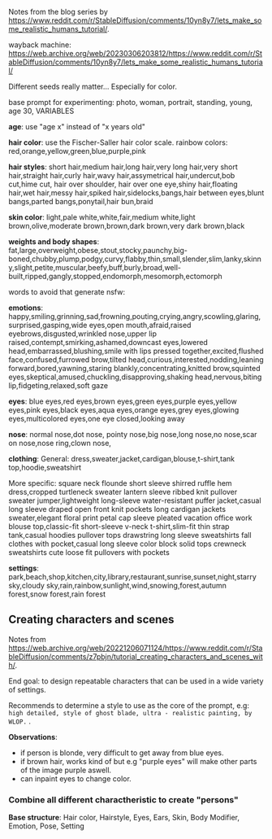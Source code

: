 Notes from the blog series by https://www.reddit.com/r/StableDiffusion/comments/10yn8y7/lets_make_some_realistic_humans_tutorial/.

wayback machine: https://web.archive.org/web/20230306203812/https://www.reddit.com/r/StableDiffusion/comments/10yn8y7/lets_make_some_realistic_humans_tutorial/

Different seeds really matter... Especially for color.

base prompt for experimenting: photo, woman, portrait, standing, young, age 30, VARIABLES

**age**: use "age x" instead of "x years old"

**hair color**:
use the Fischer-Saller hair color scale.
rainbow colors: red,orange,yellow,green,blue,purple,pink

**hair styles**:
short hair,medium hair,long hair,very long hair,very short hair,straight hair,curly hair,wavy hair,assymetrical hair,undercut,bob cut,hime cut, hair over shoulder, hair over one eye,shiny hair,floating hair,wet hair,messy hair,spiked hair,sidelocks,bangs,hair between eyes,blunt bangs,parted bangs,ponytail,hair bun,braid

**skin color**:
light,pale white,white,fair,medium white,light brown,olive,moderate brown,brown,dark brown,very dark brown,black

**weights and body shapes**:
fat,large,overweight,obese,stout,stocky,paunchy,big-boned,chubby,plump,podgy,curvy,flabby,thin,small,slender,slim,lanky,skinny,slight,petite,muscular,beefy,buff,burly,broad,well-built,ripped,gangly,stopped,endomorph,mesomorph,ectomorph

words to avoid that generate nsfw:

**emotions**:
happy,smiling,grinning,sad,frowning,pouting,crying,angry,scowling,glaring,surprised,gasping,wide eyes,open mouth,afraid,raised eyebrows,disgusted,wrinkled nose,upper lip raised,contempt,smirking,ashamed,downcast eyes,lowered head,embarrassed,blushing,smile with lips pressed together,excited,flushed face,confused,furrowed brow,tilted head,curious,interested,nodding,leaning forward,bored,yawning,staring blankly,concentrating,knitted brow,squinted eyes,skeptical,amused,chuckling,disapproving,shaking head,nervous,biting lip,fidgeting,relaxed,soft gaze

**eyes**:
blue eyes,red eyes,brown eyes,green eyes,purple eyes,yellow eyes,pink eyes,black eyes,aqua eyes,orange eyes,grey eyes,glowing eyes,multicolored eyes,one eye closed,looking away

**nose**:
normal nose,dot nose, pointy nose,big nose,long nose,no nose,scar on nose,nose ring,clown nose,

**clothing**:
General:
dress,sweater,jacket,cardigan,blouse,t-shirt,tank top,hoodie,sweatshirt

More specific:
square neck flounde short sleeve shirred ruffle hem dress,cropped turtleneck sweater lantern sleeve ribbed knit pullover sweater jumper,lightweight long-sleeve water-resistant puffer jacket,casual long sleeve draped open front knit pockets long cardigan jackets sweater,elegant floral print petal cap sleeve pleated vacation office work blouse top,classic-fit short-sleeve v-neck t-shirt,slim-fit thin strap tank,casual hoodies pullover tops drawstring long sleeve sweatshirts fall clothes with pocket,casual long sleeve color block solid tops crewneck sweatshirts cute loose fit pullovers with pockets

**settings**:
park,beach,shop,kitchen,city,library,restaurant,sunrise,sunset,night,starry sky,cloudy sky,rain,rainbow,sunlight,wind,snowing,forest,autumn forest,snow forest,rain forest

## Creating characters and scenes

Notes from https://web.archive.org/web/20221206071124/https://www.reddit.com/r/StableDiffusion/comments/z7pbjn/tutorial_creating_characters_and_scenes_with/.

End goal: to design repeatable characters that can be used in a wide variety of settings.

Recommends to determine a style to use as the core of the prompt, e.g: `high detailed, style of ghost blade, ultra - realistic painting, by WLOP.` .

**Observations**:

- if person is blonde, very difficult to get away from blue eyes.
- if brown hair, works kind of but e.g "purple eyes" will make other parts of the image purple aswell.
- can inpaint eyes to change color.

### Combine all different charactheristic to create "persons"

**Base structure**: Hair color, Hairstyle, Eyes, Ears, Skin, Body Modifier, Emotion, Pose, Setting
